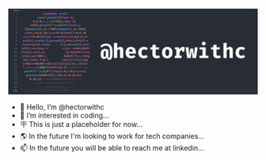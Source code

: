 ![@hectorwithc](donut-code.png)


- 👋 Hello, I’m @hectorwithc
- 👀 I’m interested in coding...
- 🪧 This is just a placeholder for now...
- 🌎 In the future I'm looking to work for tech companies...
- 📫 In the future you will be able to reach me at linkedin...

<!---
hectorwithc/hectorwithc is a ✨ special ✨ repository because its `README.md` (this file) appears on your GitHub profile.
You can click the Preview link to take a look at your changes.
--->
